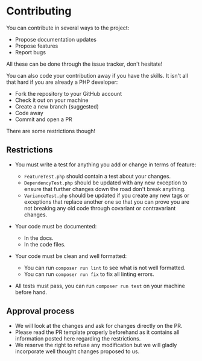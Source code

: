 # Contributing

You can contribute in several ways to the project:

* Propose documentation updates
* Propose features
* Report bugs

All these can be done through the issue tracker, don't hesitate!

You can also code your contribution away if you have the skills. It isn't all that hard if you are already a PHP developer:

* Fork the repository to your GitHub account
* Check it out on your machine
* Create a new branch (suggested)
* Code away
* Commit and open a PR

There are some restrictions though!

## Restrictions

* You must write a test for anything you add or change in terms of feature:
    
    * `FeatureTest.php` should contain a test about your changes.
    * `DependencyTest.php` should be updated with any new exception to ensure that further changes down the road don't break anything.
    * `VarianceTest.php` should be updated if you create any new tags or exceptions that replace another one so that you can prove you are not breaking any old code through covariant or contravariant changes.
    
* Your code must be documented:

    * In the docs.
    * In the code files.

* Your code must be clean and well formatted:

    * You can run `composer run lint` to see what is not well formatted.
    * You can run `composer run fix` to fix all linting errors.
    
* All tests must pass, you can run `composer run test` on your machine before hand.

## Approval process

* We will look at the changes and ask for changes directly on the PR.
* Please read the PR template properly beforehand as it contains all information posted here regarding the restrictions.
* We reserve the right to refuse any modification but we will gladly incorporate well thought changes proposed to us.